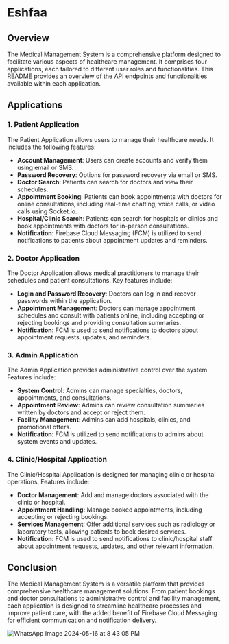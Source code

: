 # Eshfaa

## Overview
The Medical Management System is a comprehensive platform designed to facilitate various aspects of healthcare management. It comprises four applications, each tailored to different user roles and functionalities. This README provides an overview of the API endpoints and functionalities available within each application.

## Applications

### 1. Patient Application
The Patient Application allows users to manage their healthcare needs. It includes the following features:
- **Account Management**: Users can create accounts and verify them using email or SMS.
- **Password Recovery**: Options for password recovery via email or SMS.
- **Doctor Search**: Patients can search for doctors and view their schedules.
- **Appointment Booking**: Patients can book appointments with doctors for online consultations, including real-time chatting, voice calls, or video calls using Socket.io.
- **Hospital/Clinic Search**: Patients can search for hospitals or clinics and book appointments with doctors for in-person consultations.
- **Notification**: Firebase Cloud Messaging (FCM) is utilized to send notifications to patients about appointment updates and reminders.

### 2. Doctor Application
The Doctor Application allows medical practitioners to manage their schedules and patient consultations. Key features include:
- **Login and Password Recovery**: Doctors can log in and recover passwords within the application.
- **Appointment Management**: Doctors can manage appointment schedules and consult with patients online, including accepting or rejecting bookings and providing consultation summaries.
- **Notification**: FCM is used to send notifications to doctors about appointment requests, updates, and reminders.

### 3. Admin Application
The Admin Application provides administrative control over the system. Features include:
- **System Control**: Admins can manage specialties, doctors, appointments, and consultations.
- **Appointment Review**: Admins can review consultation summaries written by doctors and accept or reject them.
- **Facility Management**: Admins can add hospitals, clinics, and promotional offers.
- **Notification**: FCM is utilized to send notifications to admins about system events and updates.

### 4. Clinic/Hospital Application
The Clinic/Hospital Application is designed for managing clinic or hospital operations. Features include:
- **Doctor Management**: Add and manage doctors associated with the clinic or hospital.
- **Appointment Handling**: Manage booked appointments, including accepting or rejecting bookings.
- **Services Management**: Offer additional services such as radiology or laboratory tests, allowing patients to book desired services.
- **Notification**: FCM is used to send notifications to clinic/hospital staff about appointment requests, updates, and other relevant information.

## Conclusion
The Medical Management System is a versatile platform that provides comprehensive healthcare management solutions. From patient bookings and doctor consultations to administrative control and facility management, each application is designed to streamline healthcare processes and improve patient care, with the added benefit of Firebase Cloud Messaging for efficient communication and notification delivery.


![WhatsApp Image 2024-05-16 at 8 43 05 PM](https://github.com/ahmedzaki147258/Eshfaa/assets/130254480/da99da6c-78b7-4fed-8b6f-335b704aedfd)
